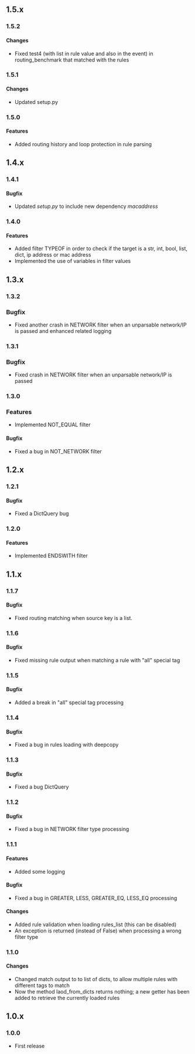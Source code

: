 ## 1.5.x
### 1.5.2
#### Changes
* Fixed test4 (with list in rule value and also in the event) in routing_benchmark that matched with the rules
### 1.5.1
#### Changes
* Updated setup.py
### 1.5.0
#### Features
* Added routing history and loop protection in rule parsing

## 1.4.x
### 1.4.1
#### Bugfix
* Updated *setup.py* to include new dependency *macaddress* 
### 1.4.0
#### Features
* Added filter TYPEOF in order to check if the target is a str, int, bool, list, dict, ip address or mac address
* Implemented the use of variables in filter values

## 1.3.x
### 1.3.2
### Bugfix
* Fixed another crash in NETWORK filter when an unparsable network/IP is passed and enhanced related logging
### 1.3.1
### Bugfix
* Fixed crash in NETWORK filter when an unparsable network/IP is passed
### 1.3.0
### Features
* Implemented NOT_EQUAL filter
#### Bugfix
* Fixed a bug in NOT_NETWORK filter

## 1.2.x
### 1.2.1
#### Bugfix
* Fixed a DictQuery bug
### 1.2.0
#### Features
* Implemented ENDSWITH filter

## 1.1.x
### 1.1.7
#### Bugfix
* Fixed routing matching when source key is a list.
### 1.1.6
#### Bugfix
* Fixed missing rule output when matching a rule with "all" special tag
### 1.1.5
#### Bugfix
* Added a break in "all" special tag processing
### 1.1.4
#### Bugfix
* Fixed a bug in rules loading with deepcopy
### 1.1.3
#### Bugfix
* Fixed a bug DictQuery
### 1.1.2
#### Bugfix
* Fixed a bug in NETWORK filter type processing
### 1.1.1
#### Features
* Added some logging
#### Bugfix
* Fixed a bug in GREATER, LESS, GREATER_EQ, LESS_EQ processing
#### Changes
* Added rule validation when loading rules_list (this can be disabled)
* An exception is returned (instead of False) when processing a wrong filter type
### 1.1.0
#### Changes
* Changed match output to to list of dicts, to allow multiple rules with different tags to match
* Now the method laod_from_dicts returns nothing; a new getter has been added to retrieve the currently loaded rules

## 1.0.x
### 1.0.0
* First release